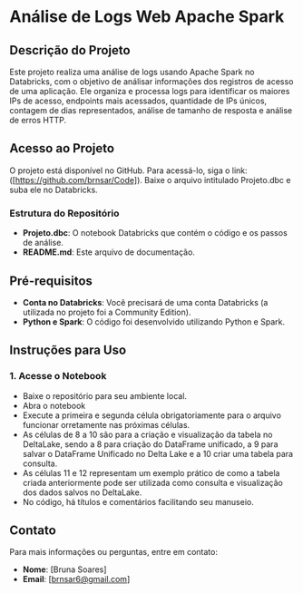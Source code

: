 # Análise de Logs Web Apache Spark 

## Descrição do Projeto
Este projeto realiza uma análise de logs usando Apache Spark no Databricks, com o objetivo de análisar informações dos registros de acesso de uma aplicação. Ele organiza e processa logs para identificar os maiores IPs de acesso, endpoints mais acessados, quantidade de IPs únicos, contagem de dias representados, análise de tamanho de resposta e análise de erros HTTP.


## Acesso ao Projeto
O projeto está disponível no GitHub. Para acessá-lo, siga o link: ([https://github.com/brnsar/Code]).
Baixe o arquivo intitulado Projeto.dbc e suba ele no Databricks.

### Estrutura do Repositório
- **Projeto.dbc**: O notebook Databricks que contém o código e os passos de análise.
- **README.md**: Este arquivo de documentação.

## Pré-requisitos
- **Conta no Databricks**: Você precisará de uma conta Databricks (a utilizada no projeto foi a Community Edition).
- **Python e Spark**: O código foi desenvolvido utilizando Python e Spark.

## Instruções para Uso

### 1. Acesse o Notebook
- Baixe o repositório para seu ambiente local.
- Abra o notebook 
- Execute a primeira e segunda célula obrigatoriamente para o arquivo funcionar orretamente nas próximas células.
- As células de 8 a 10 são para a criação e visualização da tabela no DeltaLake, sendo a 8 para criação do DataFrame unificado, a 9 para salvar o DataFrame Unificado no Delta Lake e a 10 criar uma tabela para consulta.
- As células 11 e 12 representam um exemplo prático de como a tabela criada anteriormente pode ser utilizada como consulta e visualização dos dados salvos no DeltaLake.
- No código, há títulos e comentários facilitando seu manuseio.

## Contato
Para mais informações ou perguntas, entre em contato:
- **Nome**: [Bruna Soares]
- **Email**: [brnsar6@gmail.com]
